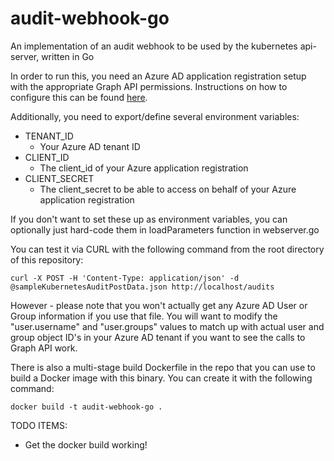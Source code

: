 # audit-webhook-go

An implementation of an audit webhook to be used by the kubernetes api-server, written in Go

In order to run this, you need an Azure AD application registration setup with the appropriate Graph API permissions. Instructions on how to configure this can be found 
[here](https://docs.microsoft.com/en-us/graph/auth-v2-service?toc=./ref/toc.json&view=graph-rest-1.0).

Additionally, you need to export/define several environment variables:

* TENANT_ID
  * Your Azure AD tenant ID
* CLIENT_ID
  * The client_id of your Azure application registration
* CLIENT_SECRET
  * The client_secret to be able to access on behalf of your Azure application registration

If you don't want to set these up as environment variables, you can optionally just hard-code them in loadParameters function in webserver.go

You can test it via CURL with the following command from the root directory of this repository:

    curl -X POST -H 'Content-Type: application/json' -d @sampleKubernetesAuditPostData.json http://localhost/audits
    
However - please note that you won't actually get any Azure AD User or Group information if you use that file.  You will want to modify the "user.username" and "user.groups" values to match up with actual user and group object ID's in your Azure AD tenant if you want to see the calls to Graph API work.

There is also a multi-stage build Dockerfile in the repo that you can use to build a Docker image with this binary.   You can create it with the following command:

    docker build -t audit-webhook-go .

TODO ITEMS:
* Get the docker build working!